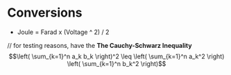 ﻿
# Conversions
 - Joule = Farad x (Voltage ^ 2) / 2



// for testing reasons, have the
**The Cauchy-Schwarz Inequality**
$$\left( \sum_{k=1}^n a_k b_k \right)^2 \leq \left( \sum_{k=1}^n a_k^2 \right) \left( \sum_{k=1}^n b_k^2 \right)$$